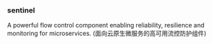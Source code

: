 ### sentinel

A powerful flow control component enabling reliability, resilience and monitoring for microservices. (面向云原生微服务的高可用流控防护组件)